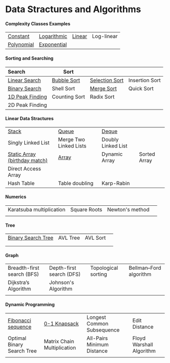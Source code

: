 # Data Stractures and Algorithms

#### Complexity Classes Examples

|                                                              |                                                              |                                                              |            |
| ------------------------------------------------------------ | ------------------------------------------------------------ | ------------------------------------------------------------ | ---------- |
| [Constant](https://github.com/shazzad-hasan/Algorithms/blob/main/complexity_classes/constant.py) | [Logarithmic](https://github.com/shazzad-hasan/Algorithms/blob/main/complexity_classes/logarithmic.py) | [Linear](https://github.com/shazzad-hasan/Algorithms/blob/main/complexity_classes/linear.py) | Log-linear |
| [Polynomial](https://github.com/shazzad-hasan/Algorithms/blob/main/complexity_classes/quadratic.py) | [Exponential](https://github.com/shazzad-hasan/Algorithms/blob/main/complexity_classes/exponential.py) |                                                              |            |



#### Sorting and Searching

| Search                                                       | Sort                                                         |                                                              |                |
| :----------------------------------------------------------- | ------------------------------------------------------------ | ------------------------------------------------------------ | -------------- |
| [Linear Search](https://github.com/shazzad-hasan/Algorithms/blob/main/sorting_and_searching/Linear_Search.py) | [Bubble Sort](https://github.com/shazzad-hasan/Algorithms/blob/main/sorting_and_searching/Bubble_Sort.py) | [Selection Sort](https://github.com/shazzad-hasan/Algorithms/blob/main/sorting_and_searching/Selection_Sort.py) | Insertion Sort |
| [Binary Search](https://github.com/shazzad-hasan/Algorithms/blob/main/sorting_and_searching/Binary_Search.py) | Shell Sort                                                   | [Merge Sort](https://github.com/shazzad-hasan/Algorithms/blob/main/sorting_and_searching/Merge_Sort.py) | Quick Sort     |
| [1D Peak Finding](https://github.com/shazzad-hasan/Algorithms/blob/main/sorting_and_searching/Peak_Element.py) | Counting Sort                                                | Radix Sort                                                   |                |
| 2D Peak Finding                                              |                                                              |                                                              |                |

#### Linear Data Stractures

|                                                              |                                                              |                                                              |              |
| ------------------------------------------------------------ | ------------------------------------------------------------ | ------------------------------------------------------------ | ------------ |
| [Stack](https://github.com/shazzad-hasan/Algorithms/blob/main/linear_data_stractures/stack.py) | [Queue](https://github.com/shazzad-hasan/Algorithms/blob/main/linear_data_stractures/queue.py) | [Deque](https://github.com/shazzad-hasan/Algorithms/blob/main/linear_data_stractures/deque.py) |              |
| Singly Linked List                                           | Merge Two Linked Lists                                       | Doubly Linked List                                           |              |
| [Static Array (birthday match)](https://github.com/shazzad-hasan/Algorithms/blob/main/linear_data_stractures/birthday_match.py) | [Array](https://github.com/shazzad-hasan/Algorithms/blob/main/linear_data_stractures/array.py) | Dynamic Array                                                | Sorted Array |
| Direct Access Array                                          |                                                              |                                                              |              |
| Hash Table                                                   | Table doubling                                               | Karp-Rabin                                                   |              |

#### Numerics

|                          |              |                 |      |
| ------------------------ | ------------ | --------------- | ---- |
| Karatsuba multiplication | Square Roots | Newton's method |      |
|                          |              |                 |      |

#### Tree

|                                                              |          |          |      |
| ------------------------------------------------------------ | -------- | -------- | ---- |
| [Binary Search Tree](https://github.com/shazzad-hasan/Algorithms/blob/main/tree/binary_search_tree.py) | AVL Tree | AVL Sort |      |
|                                                              |          |          |      |
|                                                              |          |          |      |

#### Graph

|                            |                          |                     |                        |
| -------------------------- | ------------------------ | ------------------- | ---------------------- |
| Breadth-first search (BFS) | Depth-first search (DFS) | Topological sorting | Bellman–Ford algorithm |
| Dijkstra’s Algorithm       | Johnson's Algorithm      |                     |                        |
|                            |                          |                     |                        |

#### Dynamic Programming

|                                                              |                                                              |                            |                          |
| ------------------------------------------------------------ | ------------------------------------------------------------ | -------------------------- | ------------------------ |
| [Fibonacci sequence](https://github.com/shazzad-hasan/Algorithms/blob/main/dynamic_programming/fibonacci.py) | [0-1 Knapsack](https://github.com/shazzad-hasan/Algorithms/blob/main/dynamic_programming/knapsack.py) | Longest Common Subsequence | Edit Distance            |
| Optimal Binary Search Tree                                   | Matrix Chain Multiplication                                  | All-Pairs Minimum Distance | Floyd Warshall Algorithm |
|                                                              |                                                              |                            |                          |

